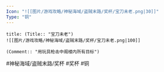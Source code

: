 ```yaml
---
Icon: "![[图片/游戏攻略/神秘海域/盗贼末路/奖杯/宝刀未老.png|30]]"
Type: "铜"
---
```

```ad-common-bronze-trophy
title: (Title:: "宝刀未老")
![[图片/游戏攻略/神秘海域/盗贼末路/奖杯/宝刀未老.png|100]]

(Comment:: "用玩具枪击中阁楼内所有目标")
```

#神秘海域/盗贼末路/奖杯 #奖杯 #铜
